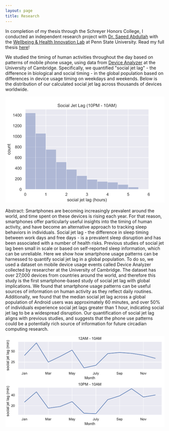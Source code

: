 ```yaml
---
layout: page
title: Research
---
```


In completion of my thesis through the Schreyer Honors College, I conducted an independent research project with [Dr. Saeed Abdullah](http://saeedabdullah.com/) with the [Wellbeing & Health Innovation Lab](https://whilab.org/) at Penn State University. Read my full thesis [here](/files/JaegerThesisFinal.pdf)!

We studied the timing of human activities throughout the day based on patterns of mobile phone usage, using data from [Device Analyzer](https://deviceanalyzer.cl.cam.ac.uk/) at the University of Cambridge. Specifically, we quantified "social jet lag" - the difference in biological and social timing - in the global population based on differences in device usage timing on weekdays and weekends. Below is the distribution of our calculated social jet lag across thousands of devices worldwide.

<p align="center">
  <img src="/files/SJL1010PNG.png" alt="SJL Histogram" width = "600"/>
</p>

Abstract: Smartphones are becoming increasingly prevalent around the world, and time spent on these devices is rising each year. For that reason, smartphones offer particularly useful insights into the timing of human activity, and have become an alternative approach to tracking sleep behaviors in individuals. Social jet lag - the difference in sleep timing between work days and free days - is a prevalent sleep disruption and has been associated with a number of health risks. Previous studies of social jet lag been small in scale or based on self-reported sleep information, which can be unreliable. Here we show how smartphone usage patterns can be harnessed to quantify social jet lag in a global population. To do so, we used a dataset on mobile device usage events called Device Analyzer collected by researcher at the University of Cambridge. The dataset has over 27,000 devices from countries around the world, and therefore this study is the first smartphone-based study of social jet lag with global implications. We found that smartphone usage patterns can be useful sources of information on human activity as they reflect daily routines. Additionally, we found that the median social jet lag across a global population of Android users was approximately 60 minutes, and over 50% of individuals experience social jet lags greater than 1 hour, indicating social jet lag to be a widespread disruption. Our quantification of social jet lag aligns with previous studies, and suggests that the phone use patterns could be a potentially rich source of information for future circadian computing research.

<p align="center">
  <img src="/files/seasonality.pdf" alt="SJL Seasonal" width = "600"/>
</p>
